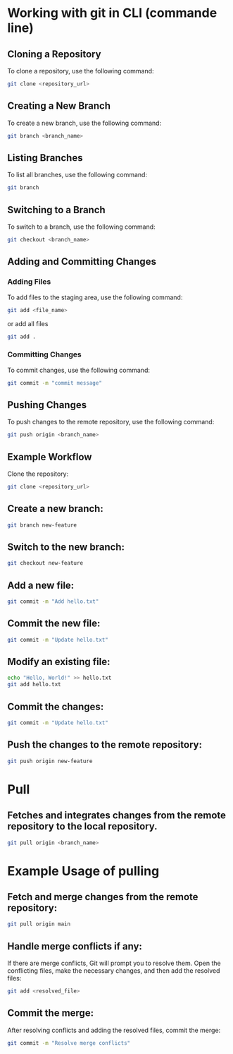 # Working with git in CLI (commande line) 

## Cloning a Repository

To clone a repository, use the following command:

```sh
git clone <repository_url>
```

## Creating a New Branch
To create a new branch, use the following command:

```sh
git branch <branch_name>
```

## Listing Branches
To list all branches, use the following command:

```sh
git branch
```

## Switching to a Branch
To switch to a branch, use the following command:

```sh
git checkout <branch_name>
```

## Adding and Committing Changes
### Adding Files
To add files to the staging area, use the following command:

```sh
git add <file_name>
```

or add all files

```sh
git add . 
```

### Committing Changes
To commit changes, use the following command:

```sh
git commit -m "commit message"
```

## Pushing Changes
To push changes to the remote repository, use the following command:

```sh
git push origin <branch_name>
```

## Example Workflow
Clone the repository:

```sh
git clone <repository_url>
```

## Create a new branch:

```sh
git branch new-feature
```

## Switch to the new branch:

```sh
git checkout new-feature
```

## Add a new file:

```sh
git commit -m "Add hello.txt"
```

## Commit the new file:

```sh
git commit -m "Update hello.txt"
```

## Modify an existing file:

```sh
echo "Hello, World!" >> hello.txt
git add hello.txt
```

## Commit the changes:

```sh
git commit -m "Update hello.txt"
```

## Push the changes to the remote repository:

```sh
git push origin new-feature
```

# Pull

## Fetches and integrates changes from the remote repository to the local repository.

```sh
git pull origin <branch_name>
```

# Example Usage of pulling

## Fetch and merge changes from the remote repository:

```sh
git pull origin main
```

## Handle merge conflicts if any:
If there are merge conflicts, Git will prompt you to resolve them. Open the conflicting files, make the necessary changes, and then add the resolved files:

```sh
git add <resolved_file>
```

## Commit the merge:
After resolving conflicts and adding the resolved files, commit the merge:

```sh
git commit -m "Resolve merge conflicts"
```
